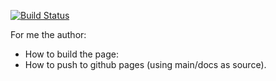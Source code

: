 [![Build Status](https://travis-ci.com/rstudio/bookdown-demo.svg?branch=master)](https://travis-ci.com/rstudio/bookdown-demo)

For me the author:

- How to build the page:
- How to push to github pages (using main/docs as source).

